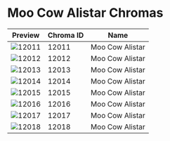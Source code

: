 # Moo Cow Alistar Chromas



| Preview | Chroma ID | Name |
|---------|-----------|------|
| ![12011](https://raw.communitydragon.org/latest/plugins/rcp-be-lol-game-data/global/default/v1/champion-chroma-images/12/12011.png) | 12011 | Moo Cow Alistar |
| ![12012](https://raw.communitydragon.org/latest/plugins/rcp-be-lol-game-data/global/default/v1/champion-chroma-images/12/12012.png) | 12012 | Moo Cow Alistar |
| ![12013](https://raw.communitydragon.org/latest/plugins/rcp-be-lol-game-data/global/default/v1/champion-chroma-images/12/12013.png) | 12013 | Moo Cow Alistar |
| ![12014](https://raw.communitydragon.org/latest/plugins/rcp-be-lol-game-data/global/default/v1/champion-chroma-images/12/12014.png) | 12014 | Moo Cow Alistar |
| ![12015](https://raw.communitydragon.org/latest/plugins/rcp-be-lol-game-data/global/default/v1/champion-chroma-images/12/12015.png) | 12015 | Moo Cow Alistar |
| ![12016](https://raw.communitydragon.org/latest/plugins/rcp-be-lol-game-data/global/default/v1/champion-chroma-images/12/12016.png) | 12016 | Moo Cow Alistar |
| ![12017](https://raw.communitydragon.org/latest/plugins/rcp-be-lol-game-data/global/default/v1/champion-chroma-images/12/12017.png) | 12017 | Moo Cow Alistar |
| ![12018](https://raw.communitydragon.org/latest/plugins/rcp-be-lol-game-data/global/default/v1/champion-chroma-images/12/12018.png) | 12018 | Moo Cow Alistar |